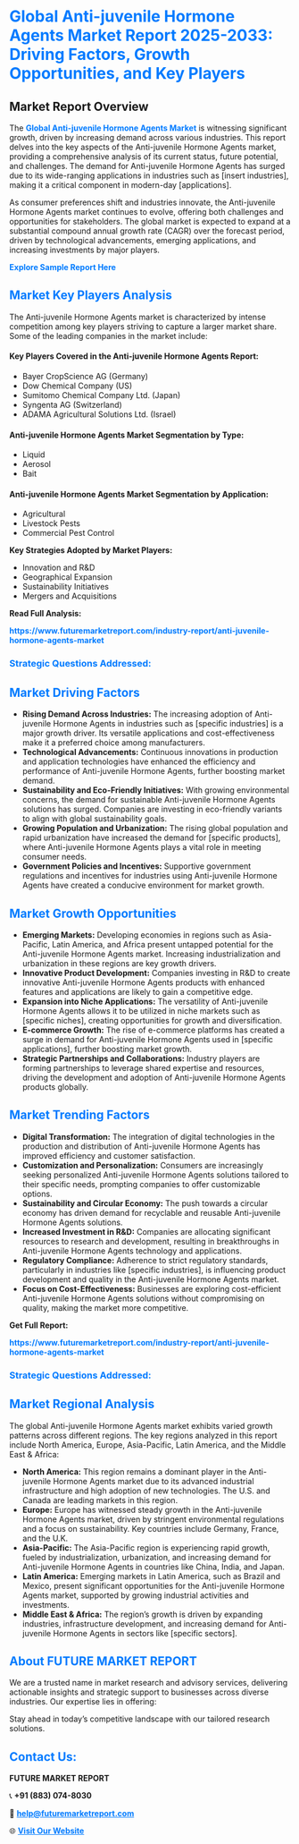 <h1 style="color: #007BFF;">Global Anti-juvenile Hormone Agents Market Report 2025-2033: Driving Factors, Growth Opportunities, and Key Players</h1>

<section id="overview">
<h2>Market Report Overview</h2>
<p>The <a href="https://www.futuremarketreport.com/industry-report/anti-juvenile-hormone-agents-market" style="color: #007BFF; text-decoration: none;"><strong>Global Anti-juvenile Hormone Agents Market</strong></a> is witnessing significant growth, driven by increasing demand across various industries. This report delves into the key aspects of the Anti-juvenile Hormone Agents market, providing a comprehensive analysis of its current status, future potential, and challenges. The demand for Anti-juvenile Hormone Agents has surged due to its wide-ranging applications in industries such as [insert industries], making it a critical component in modern-day [applications].</p>
<p>As consumer preferences shift and industries innovate, the Anti-juvenile Hormone Agents market continues to evolve, offering both challenges and opportunities for stakeholders. The global market is expected to expand at a substantial compound annual growth rate (CAGR) over the forecast period, driven by technological advancements, emerging applications, and increasing investments by major players.</p>
</section>

<section id="overview">
<p><a href="https://www.futuremarketreport.com/request-sample/reportId=54682" style="color: #007BFF; text-decoration: none;"><strong>Explore Sample Report Here</strong></a></p>
</section>

<section id="key-players">
<h2 style="color: #007BFF;">Market Key Players Analysis</h2>
<p>The Anti-juvenile Hormone Agents market is characterized by intense competition among key players striving to capture a larger market share. Some of the leading companies in the market include:</p>
<h4>Key Players Covered in the Anti-juvenile Hormone Agents Report:</h4>
<ul><li>Bayer CropScience AG (Germany)</li><li>Dow Chemical Company (US)</li><li>Sumitomo Chemical Company Ltd. (Japan)</li><li>Syngenta AG (Switzerland)</li><li>ADAMA Agricultural Solutions Ltd. (Israel)</li></ul>
<h4>Anti-juvenile Hormone Agents Market Segmentation by Type:</h4>
<ul><li>Liquid</li><li>Aerosol</li><li>Bait</li></ul>

<h4>Anti-juvenile Hormone Agents Market Segmentation by Application:</h4>
<ul><li>Agricultural</li><li>Livestock Pests</li><li>Commercial Pest Control</li></ul>
<p><strong>Key Strategies Adopted by Market Players:</strong></p>
<ul>
<li>Innovation and R&D</li>
<li>Geographical Expansion</li>
<li>Sustainability Initiatives</li>
<li>Mergers and Acquisitions</li>
</ul>
</section>

<section>
<p><strong>Read Full Analysis: </strong></p><a href="https://www.futuremarketreport.com/industry-report/anti-juvenile-hormone-agents-market" style="color: #007BFF; text-decoration: none;"><strong>https://www.futuremarketreport.com/industry-report/anti-juvenile-hormone-agents-market</strong></a>
<h3 style="color: #007BFF;">Strategic Questions Addressed:</h3>
</section>

<section id="driving-factors">
<h2 style="color: #007BFF;">Market Driving Factors</h2>
<ul>
<li><strong>Rising Demand Across Industries:</strong> The increasing adoption of Anti-juvenile Hormone Agents in industries such as [specific industries] is a major growth driver. Its versatile applications and cost-effectiveness make it a preferred choice among manufacturers.</li>
<li><strong>Technological Advancements:</strong> Continuous innovations in production and application technologies have enhanced the efficiency and performance of Anti-juvenile Hormone Agents, further boosting market demand.</li>
<li><strong>Sustainability and Eco-Friendly Initiatives:</strong> With growing environmental concerns, the demand for sustainable Anti-juvenile Hormone Agents solutions has surged. Companies are investing in eco-friendly variants to align with global sustainability goals.</li>
<li><strong>Growing Population and Urbanization:</strong> The rising global population and rapid urbanization have increased the demand for [specific products], where Anti-juvenile Hormone Agents plays a vital role in meeting consumer needs.</li>
<li><strong>Government Policies and Incentives:</strong> Supportive government regulations and incentives for industries using Anti-juvenile Hormone Agents have created a conducive environment for market growth.</li>
</ul>
</section>

<section id="growth-opportunities">
<h2 style="color: #007BFF;">Market Growth Opportunities</h2>
<ul>
<li><strong>Emerging Markets:</strong> Developing economies in regions such as Asia-Pacific, Latin America, and Africa present untapped potential for the Anti-juvenile Hormone Agents market. Increasing industrialization and urbanization in these regions are key growth drivers.</li>
<li><strong>Innovative Product Development:</strong> Companies investing in R&D to create innovative Anti-juvenile Hormone Agents products with enhanced features and applications are likely to gain a competitive edge.</li>
<li><strong>Expansion into Niche Applications:</strong> The versatility of Anti-juvenile Hormone Agents allows it to be utilized in niche markets such as [specific niches], creating opportunities for growth and diversification.</li>
<li><strong>E-commerce Growth:</strong> The rise of e-commerce platforms has created a surge in demand for Anti-juvenile Hormone Agents used in [specific applications], further boosting market growth.</li>
<li><strong>Strategic Partnerships and Collaborations:</strong> Industry players are forming partnerships to leverage shared expertise and resources, driving the development and adoption of Anti-juvenile Hormone Agents products globally.</li>
</ul>
</section>

<section id="trending-factors">
<h2 style="color: #007BFF;">Market Trending Factors</h2>
<ul>
<li><strong>Digital Transformation:</strong> The integration of digital technologies in the production and distribution of Anti-juvenile Hormone Agents has improved efficiency and customer satisfaction.</li>
<li><strong>Customization and Personalization:</strong> Consumers are increasingly seeking personalized Anti-juvenile Hormone Agents solutions tailored to their specific needs, prompting companies to offer customizable options.</li>
<li><strong>Sustainability and Circular Economy:</strong> The push towards a circular economy has driven demand for recyclable and reusable Anti-juvenile Hormone Agents solutions.</li>
<li><strong>Increased Investment in R&D:</strong> Companies are allocating significant resources to research and development, resulting in breakthroughs in Anti-juvenile Hormone Agents technology and applications.</li>
<li><strong>Regulatory Compliance:</strong> Adherence to strict regulatory standards, particularly in industries like [specific industries], is influencing product development and quality in the Anti-juvenile Hormone Agents market.</li>
<li><strong>Focus on Cost-Effectiveness:</strong> Businesses are exploring cost-efficient Anti-juvenile Hormone Agents solutions without compromising on quality, making the market more competitive.</li>
</ul>
</section>

<section>
<p><strong>Get Full Report: </strong></p><a href="https://www.futuremarketreport.com/industry-report/anti-juvenile-hormone-agents-market" style="color: #007BFF; text-decoration: none;"><strong>https://www.futuremarketreport.com/industry-report/anti-juvenile-hormone-agents-market</strong></a>
<h3 style="color: #007BFF;">Strategic Questions Addressed:</h3>
</section>


<section id="regional-analysis">
<h2 style="color: #007BFF;">Market Regional Analysis</h2>
<p>The global Anti-juvenile Hormone Agents market exhibits varied growth patterns across different regions. The key regions analyzed in this report include North America, Europe, Asia-Pacific, Latin America, and the Middle East & Africa:</p>
<ul>
<li><strong>North America:</strong> This region remains a dominant player in the Anti-juvenile Hormone Agents market due to its advanced industrial infrastructure and high adoption of new technologies. The U.S. and Canada are leading markets in this region.</li>
<li><strong>Europe:</strong> Europe has witnessed steady growth in the Anti-juvenile Hormone Agents market, driven by stringent environmental regulations and a focus on sustainability. Key countries include Germany, France, and the U.K.</li>
<li><strong>Asia-Pacific:</strong> The Asia-Pacific region is experiencing rapid growth, fueled by industrialization, urbanization, and increasing demand for Anti-juvenile Hormone Agents in countries like China, India, and Japan.</li>
<li><strong>Latin America:</strong> Emerging markets in Latin America, such as Brazil and Mexico, present significant opportunities for the Anti-juvenile Hormone Agents market, supported by growing industrial activities and investments.</li>
<li><strong>Middle East & Africa:</strong> The region’s growth is driven by expanding industries, infrastructure development, and increasing demand for Anti-juvenile Hormone Agents in sectors like [specific sectors].</li>
</ul>
</section>

<footer>
<h2 style="color: #007BFF;">About FUTURE MARKET REPORT</h2>
<p>We are a trusted name in market research and advisory services, delivering actionable insights and strategic support to businesses across diverse industries. Our expertise lies in offering:</p>

<p>Stay ahead in today’s competitive landscape with our tailored research solutions.</p>

<h2 style="color: #007BFF;">Contact Us:</h2>
<p><strong>FUTURE MARKET REPORT</strong></p>
<p>📞 <strong>+91 (883) 074-8030</strong></p>
<p>📧 <strong><a href="mailto:help@futuremarketreport.com" style="color: #007BFF;">help@futuremarketreport.com</a></strong></p>
<p>🌐 <strong><a href="https://www.futuremarketreport.com/" style="color: #007BFF;">Visit Our Website</a></strong></p>
</footer>